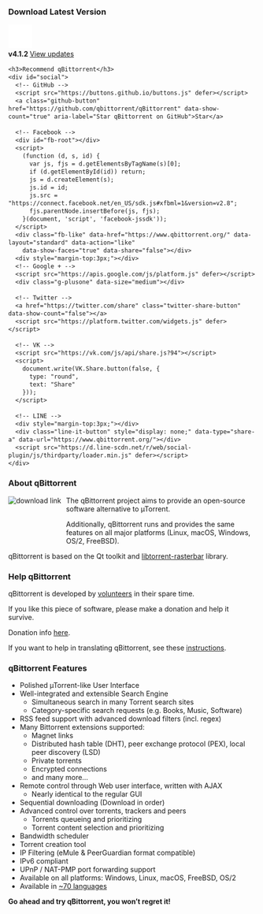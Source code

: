 <div class="content-wrapper">
  <div class="content-side">
    <div class="dlv">
      <h3>Download Latest Version</h3>
      <a href="download.php" class="dlv-button"><img class="download-icon" src="./img/download.svg" alt="Download"></a>
      <div>
        <strong>v4.1.2 </strong><a href="news.php">View updates</a>
      </div>
    </div>

    <h3>Recommend qBittorrent</h3>
    <div id="social">
      <!-- GitHub -->
      <script src="https://buttons.github.io/buttons.js" defer></script>
      <a class="github-button" href="https://github.com/qbittorrent/qBittorrent" data-show-count="true" aria-label="Star qBittorrent on GitHub">Star</a>

      <!-- Facebook -->
      <div id="fb-root"></div>
      <script>
        (function (d, s, id) {
          var js, fjs = d.getElementsByTagName(s)[0];
          if (d.getElementById(id)) return;
          js = d.createElement(s);
          js.id = id;
          js.src = "https://connect.facebook.net/en_US/sdk.js#xfbml=1&version=v2.8";
          fjs.parentNode.insertBefore(js, fjs);
        }(document, 'script', 'facebook-jssdk'));
      </script>
      <div class="fb-like" data-href="https://www.qbittorrent.org/" data-layout="standard" data-action="like"
        data-show-faces="true" data-share="false"></div>
      <div style="margin-top:3px;"></div>
      <!-- Google + -->
      <script src="https://apis.google.com/js/platform.js" defer></script>
      <div class="g-plusone" data-size="medium"></div>

      <!-- Twitter -->
      <a href="https://twitter.com/share" class="twitter-share-button" data-show-count="false"></a>
      <script src="https://platform.twitter.com/widgets.js" defer></script>

      <!-- VK -->
      <script src="https://vk.com/js/api/share.js?94"></script>
      <script>
        document.write(VK.Share.button(false, {
          type: "round",
          text: "Share"
        }));
      </script>

      <!-- LINE -->
      <div style="margin-top:3px;"></div>
      <div class="line-it-button" style="display: none;" data-type="share-a" data-url="https://www.qbittorrent.org/"></div>
      <script src="https://d.line-scdn.net/r/web/social-plugin/js/thirdparty/loader.min.js" defer></script>
    </div>
  </div>

  <div class="content-main">
    <!-- ## qBittorrent: An Advanced BitTorrent Client -->
    <h3>About qBittorrent</h3>
    <a href="download.php"><img src="img/QBt-download-150.png" alt="download link" style="float: left; margin-right: 10px; height: 85px;" /></a>
    <p>The qBittorrent project aims to provide an open-source software alternative to µTorrent.</p>
    <p>Additionally, qBittorrent runs and provides the same features on all major platforms (Linux, macOS, Windows,
      OS/2, FreeBSD).</p>
    <p>qBittorrent is based on the Qt toolkit and <a href="http://www.libtorrent.org">libtorrent-rasterbar</a>
      library.</p>
    <h3><a id="Help_qBittorrent_7"></a>Help qBittorrent</h3>
    <p>qBittorrent is developed by <a href="team.php">volunteers</a> in their spare time.</p>
    <p>If you like this piece of software, please make a donation and help it survive.</p>
    <p>Donation info <a href="donate.php">here</a>.</p>
    <p>If you want to help in translating qBittorrent, see these <a href="http://wiki.qbittorrent.org/How-to-translate-qBittorrent">instructions</a>.</p>
    <h3><a id="qBittorrent_Features_17"></a>qBittorrent Features</h3>
    <ul>
      <li>Polished µTorrent-like User Interface</li>
      <li>Well-integrated and extensible Search Engine
        <ul>
          <li>Simultaneous search in many Torrent search sites</li>
          <li>Category-specific search requests (e.g. Books, Music, Software)</li>
        </ul>
      </li>
      <li>RSS feed support with advanced download filters (incl. regex)</li>
      <li>Many Bittorrent extensions supported:
        <ul>
          <li>Magnet links</li>
          <li>Distributed hash table (DHT), peer exchange protocol (PEX), local peer discovery (LSD)</li>
          <li>Private torrents</li>
          <li>Encrypted connections</li>
          <li>and many more…</li>
        </ul>
      </li>
      <li>Remote control through Web user interface, written with AJAX
        <ul>
          <li>Nearly identical to the regular GUI</li>
        </ul>
      </li>
      <li>Sequential downloading (Download in order)</li>
      <li>Advanced control over torrents, trackers and peers
        <ul>
          <li>Torrents queueing and prioritizing</li>
          <li>Torrent content selection and prioritizing</li>
        </ul>
      </li>
      <li>Bandwidth scheduler</li>
      <li>Torrent creation tool</li>
      <li>IP Filtering (eMule &amp; PeerGuardian format compatible)</li>
      <li>IPv6 compliant</li>
      <li>UPnP / NAT-PMP port forwarding support</li>
      <li>Available on all platforms: Windows, Linux, macOS, FreeBSD, OS/2</li>
      <li>Available in <a href="https://www.transifex.com/sledgehammer999/qbittorrent/">~70 languages</a></li>
    </ul>
    <strong>Go ahead and try qBittorrent, you won’t regret it!</strong>
  </div>
</div>